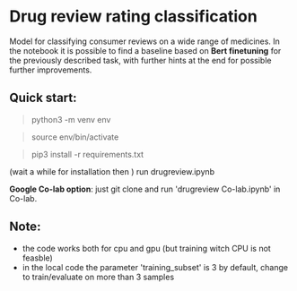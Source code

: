 # Drug review rating classification

Model for classifying consumer reviews on a wide range of medicines.
In the notebook it is possible to find a baseline based on **Bert finetuning** for the previously described task, with further hints at the end for possible further improvements.

## Quick start:

> python3 -m venv env

> source env/bin/activate

> pip3 install -r requirements.txt

(wait a while for installation then ) run drugreview.ipynb

**Google Co-lab option**: just git clone and run 'drugreview Co-lab.ipynb' in Co-lab.

## Note:
- the code works both for cpu and gpu (but training witch CPU is not feasble)
- in the local code the parameter 'training_subset' is 3 by default, change to train/evaluate on more than 3 samples
